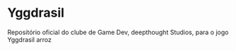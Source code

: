 # Yggdrasil
Repositório oficial do clube de Game Dev, deepthought Studios, para o jogo Yggdrasil
arroz

